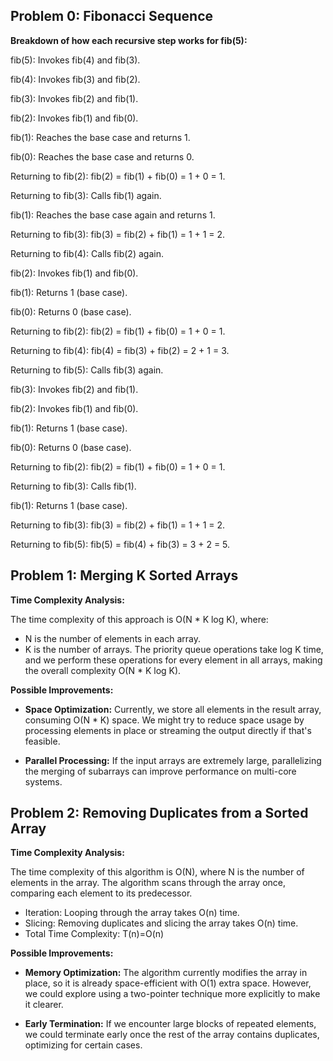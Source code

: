 **Problem 0: Fibonacci Sequence**
-----------------------------------------------------------------------------------------------------------------------------
**Breakdown of how each recursive step works for fib(5):**

fib(5):  Invokes fib(4) and fib(3).

fib(4):  Invokes fib(3) and fib(2).

fib(3):  Invokes fib(2) and fib(1).

fib(2):  Invokes fib(1) and fib(0).

fib(1):  Reaches the base case and returns 1.

fib(0):  Reaches the base case and returns 0.

Returning to fib(2):
fib(2) = fib(1) + fib(0) = 1 + 0 = 1.

Returning to fib(3):
Calls fib(1) again.

fib(1): Reaches the base case again and returns 1.

Returning to fib(3):
fib(3) = fib(2) + fib(1) = 1 + 1 = 2.

Returning to fib(4):
Calls fib(2) again.

fib(2):  Invokes fib(1) and fib(0).

fib(1):  Returns 1 (base case).

fib(0):  Returns 0 (base case).

Returning to fib(2):
fib(2) = fib(1) + fib(0) = 1 + 0 = 1.

Returning to fib(4):
fib(4) = fib(3) + fib(2) = 2 + 1 = 3.

Returning to fib(5):
Calls fib(3) again.

fib(3):  Invokes fib(2) and fib(1).

fib(2):  Invokes fib(1) and fib(0).

fib(1):  Returns 1 (base case).

fib(0):  Returns 0 (base case).

Returning to fib(2):
fib(2) = fib(1) + fib(0) = 1 + 0 = 1.

Returning to fib(3):
Calls fib(1).

fib(1):  Returns 1 (base case).

Returning to fib(3):
fib(3) = fib(2) + fib(1) = 1 + 1 = 2.

Returning to fib(5):
fib(5) = fib(4) + fib(3) = 3 + 2 = 5.




**Problem 1: Merging K Sorted Arrays**
-------------------------------------------------------------------------------------------------------------------------------------------------------------------------------

**Time Complexity Analysis:**

The time complexity of this approach is O(N * K log K), where:

* N is the number of elements in each array.
* K is the number of arrays. The priority queue operations take log K time, and we perform these operations for every element in all arrays, making the overall complexity O(N * K log K).


**Possible Improvements:**

* **Space Optimization:**   Currently, we store all elements in the result array, consuming O(N * K) space. We might try to reduce space usage by processing elements in place or streaming the output directly if that's feasible.
    
* **Parallel Processing:** If the input arrays are extremely large, parallelizing the merging of subarrays can improve performance on multi-core systems.



**Problem 2: Removing Duplicates from a Sorted Array**
-------------------------------------------------------------------------------------------------------------------------------------------------------------------------------

**Time Complexity Analysis:**

The time complexity of this algorithm is O(N), where N is the number of elements in the array. 
The algorithm scans through the array once, comparing each element to its predecessor.
* Iteration: Looping through the array takes O(n) time.
* Slicing: Removing duplicates and slicing the array takes O(n) time.
* Total Time Complexity: T(n)=O(n)

**Possible Improvements:**

* **Memory Optimization:** The algorithm currently modifies the array in place, so it is already space-efficient with O(1) extra space. However, we could explore using a two-pointer technique more explicitly to make it clearer.
  
* **Early Termination:** If we encounter large blocks of repeated elements, we could terminate early once the rest of the array contains duplicates, optimizing for certain cases.








